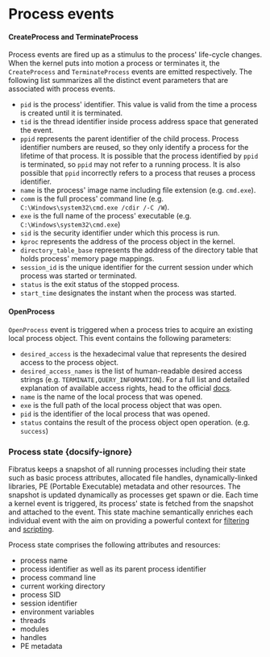 # Process events

#### CreateProcess and TerminateProcess

Process events are fired up as a stimulus to the process' life-cycle changes. When the kernel puts into motion a process or terminates it, the `CreateProcess` and `TerminateProcess` events are emitted respectively. The following list summarizes all the distinct event parameters that are associated with process events.

- `pid` is the process' identifier. This value is valid from the time a process is created until it is terminated.
- `tid` is the thread identifier inside process address space that generated the event.
- `ppid` represents the parent identifier of the child process. Process identifier numbers are reused, so they only identify a process for the lifetime of that process. It is possible that the process identified by `ppid` is terminated, so `ppid` may not refer to a running process. It is also possible that `ppid` incorrectly refers to a process that reuses a process identifier.
- `name` is the process' image name including file extension (e.g. `cmd.exe`).
- `comm` is the full process' command line (e.g. `C:\Windows\system32\cmd.exe /cdir /-C /W`).
- `exe` is the full name of the process' executable (e.g. `C:\Windows\system32\cmd.exe`)
- `sid` is the security identifier under which this process is run.
- `kproc` represents the address of the process object in the kernel.
- `directory_table_base` represents the address of the directory table that holds process' memory page mappings.
- `session_id` is the unique identifier for the current session under which process was started or terminated.
- `status` is the exit status of the stopped process.
- `start_time` designates the instant when the process was started.

#### OpenProcess

`OpenProcess` event is triggered when a process tries to acquire an existing local process object. This event contains the following parameters:

- `desired_access` is the hexadecimal value that represents the desired access to the process object.
- `desired_access_names` is the list of human-readable desired access strings (e.g. `TERMINATE,QUERY_INFORMATION`). For a full list and detailed explanation of available access rights, head to the official [docs](https://docs.microsoft.com/en-us/windows/win32/procthread/process-security-and-access-rights).
- `name` is the name of the local process that was opened.
- `exe` is the full path of the local process object that was open.
- `pid` is the identifier of the local process that was opened.
- `status` contains the result of the process object open operation. (e.g. `success`)

### Process state  {docsify-ignore}

Fibratus keeps a snapshot of all running processes including their state such as basic process attributes, allocated file handles, dynamically-linked libraries, PE (Portable Executable) metadata and other resources. The snapshot is updated dynamically as processes get spawn or die. Each time a kernel event is triggered, its process' state is fetched from the snapshot and attached to the event. This state machine semantically enriches each individual event with the aim on providing a powerful context for [filtering](/filters/introduction.md) and [scripting](/filaments/introduction.md).

Process state comprises the following attributes and resources:

- process name
- process identifier as well as its parent process identifier
- process command line
- current working directory
- process SID
- session identifier
- environment variables
- threads
- modules
- handles
- PE metadata
